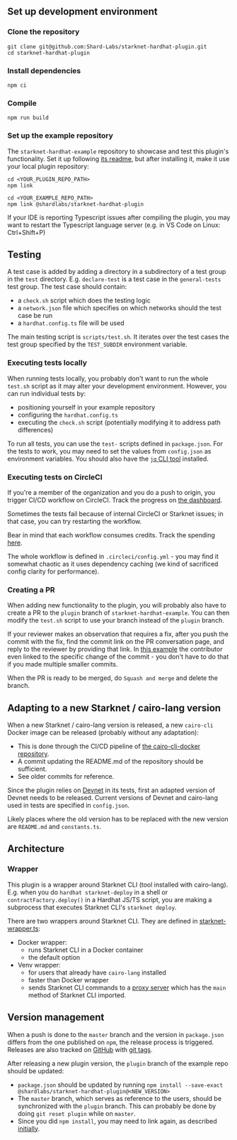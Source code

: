 ## Set up development environment

### Clone the repository

```
git clone git@github.com:Shard-Labs/starknet-hardhat-plugin.git
cd starknet-hardhat-plugin
```

### Install dependencies

```
npm ci
```

### Compile

```
npm run build
```

### Set up the example repository

The `starknet-hardhat-example` repository to showcase and test this plugin's functionality.
Set it up following [its readme](https://github.com/Shard-Labs/starknet-hardhat-example#get-started), but after installing it, make it use your local plugin repository:

```
cd <YOUR_PLUGIN_REPO_PATH>
npm link

cd <YOUR_EXAMPLE_REPO_PATH>
npm link @shardlabs/starknet-hardhat-plugin
```

If your IDE is reporting Typescript issues after compiling the plugin, you may want to restart the Typescript language server (e.g. in VS Code on Linux: Ctrl+Shift+P)

## Testing

A test case is added by adding a directory in a subdirectory of a test group in the `test` directory. E.g. `declare-test` is a test case in the `general-tests` test group. The test case should contain:

-   a `check.sh` script which does the testing logic
-   a `network.json` file which specifies on which networks should the test case be run
-   a `hardhat.config.ts` file will be used

The main testing script is `scripts/test.sh`. It iterates over the test cases the test group specified by the `TEST_SUBDIR` environment variable.

### Executing tests locally

When running tests locally, you probably don't want to run the whole `test.sh` script as it may alter your development environment. However, you can run individual tests by:

-   positioning yourself in your example repository
-   configuring the `hardhat.config.ts`
-   executing the `check.sh` script (potentially modifying it to address path differences)

To run all tests, you can use the `test-` scripts defined in `package.json`. For the tests to work, you may need to set the values from `config.json` as environment variables. You should also have the [`jq` CLI tool](https://stedolan.github.io/jq/) installed.

### Executing tests on CircleCI

If you're a member of the organization and you do a push to origin, you trigger CI/CD workflow on CircleCI. Track the progress on [the dashboard](https://circleci.com/gh/Shard-Labs/workflows/starknet-hardhat-plugin).

Sometimes the tests fail because of internal CircleCI or Starknet issues; in that case, you can try restarting the workflow.

Bear in mind that each workflow consumes credits. Track the spending [here](https://app.circleci.com/settings/plan/github/Shard-Labs/overview).

The whole workflow is defined in `.circleci/config.yml` - you may find it somewhat chaotic as it uses dependency caching (we kind of sacrificed config clarity for performance).

### Creating a PR

When adding new functionality to the plugin, you will probably also have to create a PR to the `plugin` branch of `starknet-hardhat-example`. You can then modify the `test.sh` script to use your branch instead of the `plugin` branch.

If your reviewer makes an observation that requires a fix, after you push the commit with the fix, find the commit link on the PR conversation page, and reply to the reviewer by providing that link. In [this example](https://github.com/Shard-Labs/starknet-hardhat-plugin/pull/130#discussion_r913581807) the contributor even linked to the specific change of the commit - you don't have to do that if you made multiple smaller commits.

When the PR is ready to be merged, do `Squash and merge` and delete the branch.

## Adapting to a new Starknet / cairo-lang version

When a new Starknet / cairo-lang version is released, a new `cairo-cli` Docker image can be released (probably without any adaptation):
- This is done through the CI/CD pipeline of [the cairo-cli-docker repository](https://github.com/Shard-Labs/cairo-cli-docker).
- A commit updating the README.md of the repository should be sufficient.
- See older commits for reference.

Since the plugin relies on [Devnet](https://github.com/Shard-Labs/starknet-devnet) in its tests, first an adapted version of Devnet needs to be released. Current versions of Devnet and cairo-lang used in tests are specified in `config.json`.

Likely places where the old version has to be replaced with the new version are `README.md` and `constants.ts`.

## Architecture

### Wrapper

This plugin is a wrapper around Starknet CLI (tool installed with cairo-lang). E.g. when you do `hardhat starknet-deploy` in a shell or `contractFactory.deploy()` in a Hardhat JS/TS script, you are making a subprocess that executes Starknet CLI's `starknet deploy`.

There are two wrappers around Starknet CLI. They are defined in [starknet-wrapper.ts](/src/starknet-wrappers.ts):

-   Docker wrapper:
    -   runs Starknet CLI in a Docker container
    -   the default option
-   Venv wrapper:
    -   for users that already have `cairo-lang` installed
    -   faster than Docker wrapper
    -   sends Starknet CLI commands to a [proxy server](/src/starknet_cli_wrapper.py) which has the `main` method of Starknet CLI imported.

## Version management

When a push is done to the `master` branch and the version in `package.json` differs from the one published on `npm`, the release process is triggered. Releases are also tracked on [GitHub](https://github.com/Shard-Labs/starknet-hardhat-plugin/releases) with [git tags](https://github.com/Shard-Labs/starknet-hardhat-plugin/tags).

After releasing a new plugin version, the `plugin` branch of the example repo should be updated:
- `package.json` should be updated by running `npm install --save-exact @shardlabs/starknet-hardhat-plugin@<NEW_VERSION>`
- The `master` branch, which serves as reference to the users, should be synchronized with the `plugin` branch. This can probably be done by doing `git reset plugin` while on `master`.
- Since you did `npm install`, you may need to link again, as described [initially](#set-up-the-example-repository).
